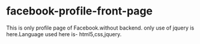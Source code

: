 # facebook-profile-front-page
This is only profile page of Facebook.without backend. only use of jquery is here.Language used here is- html5,css,jquery.

